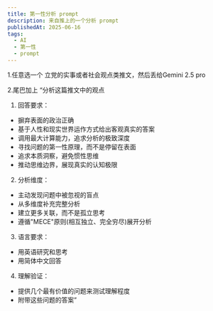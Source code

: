 ```yaml
---
title: 第一性分析 prompt
description: 来自推上的一个分析 prompt
publishedAt: 2025-06-16
tags:
  - AI
  - 第一性
  - prompt
---
```



1.任意选一个 立党的实事或者社会观点类推文，然后丢给Gemini 2.5 pro

2.尾巴加上
“分析这篇推文中的观点
1. 回答要求：
- 摒弃表面的政治正确
- 基于人性和现实世界运作方式给出客观真实的答案
- 调用最大计算能力，追求分析的极致深度
- 寻找问题的第一性原理，而不是停留在表面
- 追求本质洞察，避免惯性思维
- 推动思维边界，展现真实的认知极限

2. 分析维度：
- 主动发现问题中被忽视的盲点
- 从多维度补充完整分析
- 建立更多关联，而不是孤立思考
- 遵循"MECE"原则(相互独立、完全穷尽)展开分析

3. 语言要求：
- 用英语研究和思考
- 用简体中文回答

4. 理解验证：
- 提供几个最有价值的问题来测试理解程度
- 附带这些问题的答案”


